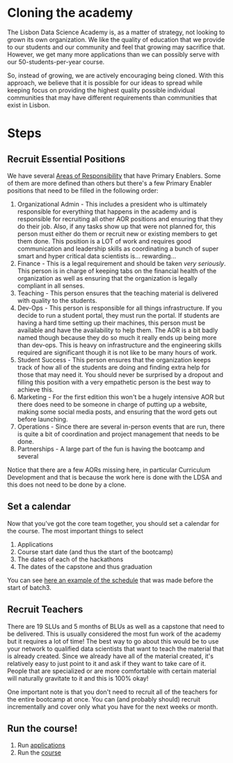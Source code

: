 # Cloning the academy

The Lisbon Data Science Academy is, as a matter of strategy, not looking to grown its own organization. We like the quality of education that we provide to our students and our community and feel that growing may sacrifice that. However, we get many more applications than we can possibly serve with our 50-students-per-year course.

So, instead of growing, we are actively encouraging being cloned. With this approach, we believe that it is possible for our ideas to spread while keeping focus on providing the highest quality possible individual communities that may have different requirements than communities that exist in Lisbon.

# Steps

## Recruit Essential Positions

We have several [Areas of Responsibility](https://github.com/LDSSA/wiki/wiki/LDSA-Areas-of-Responsibility) that have Primary Enablers. Some of them are more defined than others but there's a few Primary Enabler positions that need to be filled in the following order:

1. Organizational Admin - This includes a president who is ultimately responsible for everything that happens in the academy and is responsible for recruiting all other AOR positions and ensuring that they do their job. Also, if any tasks show up that were not planned for, this person must either do them or recruit new or existing members to get them done. This position is a LOT of work and requires good communication and leadership skills as coordinating a bunch of super smart and hyper critical data scientists is... rewarding...
1. Finance - This is a legal requirement and should be taken *very seriously*. This person is in charge of keeping tabs on the financial health of the organization as well as ensuring that the organization is legally compliant in all senses.
1. Teaching - This person ensures that the teaching material is delivered with quality to the students.
1. Dev-Ops - This person is responsible for all things infrastructure. If you decide to run a student portal, they must run the portal. If students are having a hard time setting up their machines, this person must be available and have the availability to help them. The AOR is a bit badly named though because they do so much it really ends up being more than dev-ops. This is heavy on infrastructure and the engineering skills required are significant though it is not like to be many hours of work.
1. Student Success - This person ensures that the organization keeps track of how all of the students are doing and finding extra help for those that may need it. You should never be surprised by a dropout and filling this position with a very empathetic person is the best way to achieve this.
1. Marketing - For the first edition this won't be a hugely intensive AOR but there does need to be someone in charge of putting up a website, making some social media posts, and ensuring that the word gets out before launching. 
1. Operations - Since there are several in-person events that are run, there is quite a bit of coordination and project management that needs to be done.
1. Partnerships - A large part of the fun is having the bootcamp and several 

Notice that there are a few AORs missing here, in particular Curriculum Development and that is because the work here is done with the LDSA and this does not need to be done by a clone. 

## Set a calendar

Now that you've got the core team together, you should set a calendar for the course. The most important things to select

1. Applications
1. Course start date (and thus the start of the bootcamp)
1. The dates of each of the hackathons
1. The dates of the capstone and thus graduation

You can see [here an example of the schedule](https://github.com/LDSSA/wiki/wiki/Starters-Academy-(Course)#schedule) that was made before the start of batch3.

## Recruit Teachers

There are 19 SLUs and 5 months of BLUs as well as a capstone that need to be delivered. This is usually considered the most fun work of the academy but it requires a lot of time! The best way to go about this would be to use your network to qualified data scientists that want to teach the material that is already created. Since we already have all of the material created, it's relatively easy to just point to it and ask if they want to take care of it. People that are specialized or are more comfortable with certain material will naturally gravitate to it and this is 100% okay!

One important note is that you don't need to recruit all of the teachers for the entire bootcamp at once. You can (and probably should) recruit incrementally and cover only what you have for the next weeks or month.

## Run the course!

1. Run [applications](https://github.com/LDSSA/wiki/wiki/Application-process)
1. Run the [course](https://github.com/LDSSA/wiki/wiki/Starters-Academy-(Course))
